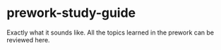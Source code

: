# prework-study-guide
Exactly what it sounds like. All the topics learned in the prework can be reviewed here.
